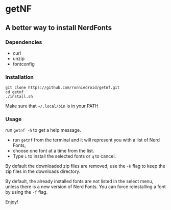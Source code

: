 # getNF

## A better way to install NerdFonts

### Dependencies

- curl
- unzip
- fontconfig

### Installation

```
git clone https://github.com/ronniedroid/getnf.git
cd getnf
./install.sh
```

Make sure that `~/.local/bin` is in your PATH

### Usage

run `getnf -h` to get a help message.

- run `getnf` from the terminal and it will represent you with a list of Nerd Fonts,
- choose one font at a time from the list.
- Type `i` to install the selected fonts or `q` to  cancel.

By default the downloaded zip files are removed,
use the `-k` flag to keep the zip files in the downloads directory.

By default, the already installed fonts are not listed in the select menu,
unless there is a new version of Nerd Fonts.
You can force reinstalling a font by using the `-f` flag.

Enjoy!
